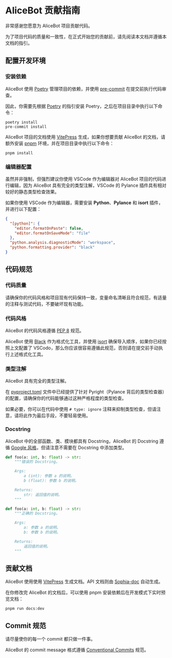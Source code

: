 # AliceBot 贡献指南

非常感谢您愿意为 AliceBot 项目贡献代码。

为了项目代码的质量和一致性，在正式开始您的贡献前，请先阅读本文档并遵循本文档的指引。

## 配置开发环境

### 安装依赖

AliceBot 使用 [Poetry](https://python-poetry.org/) 管理项目的依赖，并使用 [pre-commit](https://pre-commit.com/) 在提交前执行代码审查。

因此，你需要先根据 [Poetry](https://python-poetry.org/docs/#installation) 的指引安装 Poetry，之后在项目目录中执行以下命令：

```shell
poetry install
pre-commit install
```

AliceBot 项目的文档使用 [VitePress](https://vitepress.dev/) 生成，如果你想要贡献 AliceBot 的文档，请额外安装 [pnpm](https://pnpm.io/) 环境，并在项目目录中执行以下命令：

```shell
pnpm install
```

### 编辑器配置

虽然并非强制，但强烈建议你使用 VSCode 作为编辑器对 AliceBot 项目的代码进行编辑，因为 AliceBot 具有完全的类型注解，VSCode 的 Pylance 插件具有相对较好的静态类型检查效果。

如果你使用 VSCode 作为编辑器，需要安装 **Python**、**Pylance** 和 **isort** 插件，并进行以下配置：

```json
{
  "[python]": {
    "editor.formatOnPaste": false,
    "editor.formatOnSaveMode": "file"
  },
  "python.analysis.diagnosticMode": "workspace",
  "python.formatting.provider": "black"
}
```

## 代码规范

### 代码质量

请确保你的代码风格和项目现有代码保持一致，变量命名清晰且符合规范，有适量的注释与测试代码，不要破坏现有功能。

### 代码风格

AliceBot 的代码风格遵循 [PEP 8](https://www.python.org/dev/peps/pep-0008/) 规范。

AliceBot 使用 [Black](https://github.com/psf/black) 作为格式化工具，并使用 [isort](https://github.com/PyCQA/isort) 确保导入顺序，如果你已经按照上文配置了 VSCodo，那么你应该很容易遵循此规范，否则请在提交前手动执行上述格式化工具。

### 类型注解

AliceBot 具有完全的类型注解。

在 [pyproject.toml](./pyproject.toml) 文件中已经提供了针对 Pyright（Pylance 背后的类型检查器）的配置，请确保你的代码能够通过这种严格程度的类型检查。

如果必要，你可以在代码中使用 `# type: ignore` 注释来抑制类型检查，但请注意，请将此作为最后手段，不要轻易使用。

### Docstring

AliceBot 中的全部函数、类、模块都具有 Docstring，AliceBot 的 Docstring 遵循 [Google 风格](https://google.github.io/styleguide/pyguide.html#38-comments-and-docstrings)，但请注意不需要在 Docstring 中添加类型。

```python
def foo(a: int, b: float) -> str:
    """错误的 Docstring。

    Args:
        a (int): 参数 a 的说明。
        b (float): 参数 b 的说明。

    Returns:
        str: 返回值的说明。
    """

def foo(a: int, b: float) -> str:
    """正确的 Docstring。

    Args:
        a: 参数 a 的说明。
        b: 参数 b 的说明。

    Returns:
        返回值的说明。
    """
```

## 贡献文档

AliceBot 使用使用 [VitePress](https://vitepress.dev/) 生成文档。API 文档则由 [Sophia-doc](https://github.com/st1020/sophia-doc) 自动生成。

在你修改完 AliceBot 的文档后，可以使用 pnpm 安装依赖后在开发模式下实时预览文档：

```shell
pnpm run docs:dev
```

## Commit 规范

请尽量使你的每一个 commit 都只做一件事。

AliceBot 的 commit message 格式遵循 [Conventional Commits](https://www.conventionalcommits.org/en/v1.0.0/) 规范。
